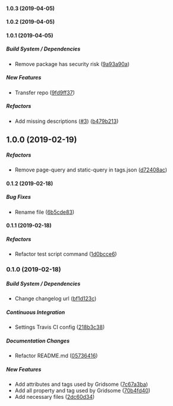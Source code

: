 #### 1.0.3 (2019-04-05)

#### 1.0.2 (2019-04-05)

#### 1.0.1 (2019-04-05)

##### Build System / Dependencies

*  Remove package has security risk ([9a93a90a](https://github.com/gridsome/gridsome-helper-json/commit/9a93a90a9ae611cb72f77e06919936feaecd1e98))

##### New Features

*  Transfer repo ([9fd9ff37](https://github.com/gridsome/gridsome-helper-json/commit/9fd9ff37bd2374b6f975c9938ae9d5c9795db98d))

##### Refactors

*  Add missing descriptions ([#3](https://github.com/gridsome/gridsome-helper-json/pull/3)) ([b479b213](https://github.com/gridsome/gridsome-helper-json/commit/b479b21323f6e521c92f666846fa0335b8ffe44b))

## 1.0.0 (2019-02-19)

##### Refactors

- Remove page-query and static-query in tags.json ([d72408ac](https://github.com/tyankatsu0105/gridsome-helper-json/commit/d72408ac0c2e6e6f5161d9620438aba967c3f2bd))

#### 0.1.2 (2019-02-18)

##### Bug Fixes

- Rename file ([6b5cde83](https://github.com/tyankatsu0105/gridsome-helper-json/commit/6b5cde835322e63df808f8fa5c605986f5e0ec0f))

#### 0.1.1 (2019-02-18)

##### Refactors

- Refactor test script command ([1d0bcce6](https://github.com/tyankatsu0105/gridsome-helper-json/commit/1d0bcce68457b64801c8cee3b022059794476ad4))

### 0.1.0 (2019-02-18)

##### Build System / Dependencies

- Change changelog url ([bf1d123c](https://github.com/tyankatsu0105/gridsome-helper-json/commit/bf1d123ceacc0d7a79cb1eabdcbe76c143c40848))

##### Continuous Integration

- Settings Travis CI config ([218b3c38](https://github.com/tyankatsu0105/gridsome-helper-json/commit/218b3c381ec7864201ec6defc994c54621a64744))

##### Documentation Changes

- Refactor README.md ([05736416](https://github.com/tyankatsu0105/gridsome-helper-json/commit/057364164d3b8aa2c6ad5e633e4a7ca6a49d942e))

##### New Features

- Add attributes and tags used by Gridsome ([7c67a3ba](https://github.com/tyankatsu0105/gridsome-helper-json/commit/7c67a3baf8767b4bc0c26d323d3493ff8d2b4e8d))
- Add all property and tag used by Gridsome ([70b4fd40](https://github.com/tyankatsu0105/gridsome-helper-json/commit/70b4fd40e8409c79996be4d84a2111276bbe95ea))
- Add necessary files ([2dc60d34](https://github.com/tyankatsu0105/gridsome-helper-json/commit/2dc60d348545b7cc5df9261521d1d68f4eb1a1dc))
